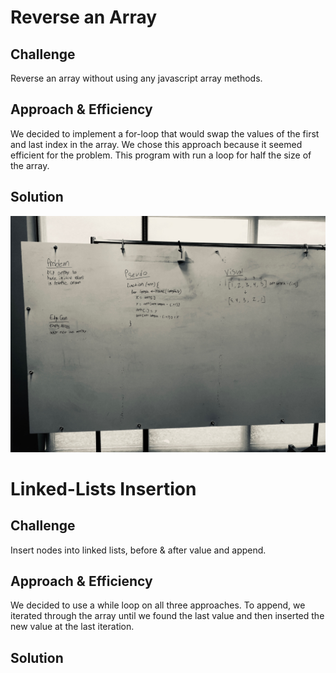# Reverse an Array

## Challenge

Reverse an array without using any javascript array methods.

## Approach & Efficiency

We decided to implement a for-loop that would swap the values of the first and last index in the array.
We chose this approach because it seemed efficient for the problem.
This program with run a loop for half the size of the array.

<!-- What approach did you take? Why? What is the Big O space/time for this approach? -->

## Solution

![Array Reverse Solution](https://github.com/MicheleSaba/data-structures-and-algorithms/blob/master/assets/reverseArray.jpeg)

# Linked-Lists Insertion

## Challenge

Insert nodes into linked lists, before & after value and append.

## Approach & Efficiency

We decided to use a while loop on all three approaches. To append, we iterated through the array until we found the last value and then inserted the new value at the last iteration. 

## Solution
